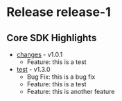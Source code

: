 # Release release-1
## Core SDK Highlights
* [changes](changes/CHANGELOG.md) - v1.0.1
  * Feature: this is a test
* [test](test/CHANGELOG.md) - v1.3.0
  * Bug Fix: this is a bug fix
  * Feature: this is a test
  * Feature: this is another feature
